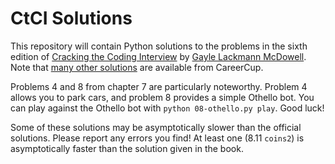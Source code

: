 # CtCI Solutions

This repository will contain Python solutions to the problems in the sixth
edition of
[Cracking the Coding Interview](http://www.crackingthecodinginterview.com/)
by [Gayle Lackmann McDowell](http://www.gayle.com/).
Note that [many other solutions](https://github.com/careercup/CtCI-6th-Edition)
are available from CareerCup.

Problems 4 and 8 from chapter 7 are particularly noteworthy.
Problem 4 allows you to park cars, and problem 8 provides a simple Othello bot.
You can play against the Othello bot with `python 08-othello.py play`.
Good luck!

Some of these solutions may be asymptotically slower than the official
solutions.  Please report any errors you find!  At least one (8.11 `coins2`)
is asymptotically faster than the solution given in the book.
